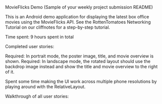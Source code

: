 MovieFlicks Demo
(Sample of your weekly project submission README)

This is an Android demo application for displaying the latest box office movies using the MovieFlicks API. See the RottenTomatoes Networking Tutorial on our cliffnotes for a step-by-step tutorial.

Time spent: 9 hours spent in total

Completed user stories:

 Required: In portrait mode, the poster image, title, and movie overview is shown.
 Required: In landscape mode, the rotated layout should use the backdrop image instead and show the title and movie overview to the right of it.

Spent some time making the UI work across multiple phone resolutions by playing around with the RelativeLayout.

Walkthrough of all user stories:
